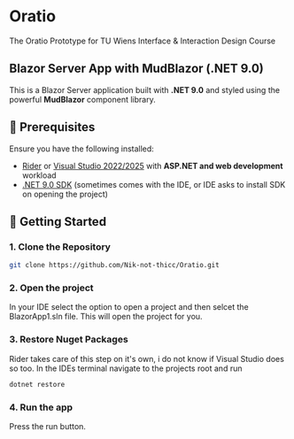 # Oratio

The Oratio Prototype for TU Wiens Interface &amp; Interaction Design Course

## Blazor Server App with MudBlazor (.NET 9.0)

This is a Blazor Server application built with **.NET 9.0** and styled using the powerful **MudBlazor** component library.

## 🧰 Prerequisites

Ensure you have the following installed:

- [Rider](https://www.jetbrains.com/de-de/rider/download) or [Visual Studio 2022/2025](https://visualstudio.microsoft.com/) with **ASP.NET and web development** workload
- [.NET 9.0 SDK](https://dotnet.microsoft.com/download/dotnet/9.0) (sometimes comes with the IDE, or IDE asks to install SDK on opening the project)

## 🚀 Getting Started

### 1. Clone the Repository

```bash
git clone https://github.com/Nik-not-thicc/Oratio.git
```

### 2. Open the project

In your IDE select the option to open a project and then selcet the BlazorApp1.sln file. This will open the project for you.

### 3. Restore Nuget Packages

Rider takes care of this step on it's own, i do not know if Visual Studio does so too.
In the IDEs terminal navigate to the projects root and run

```bash
dotnet restore
```

### 4. Run the app

Press the run button.
